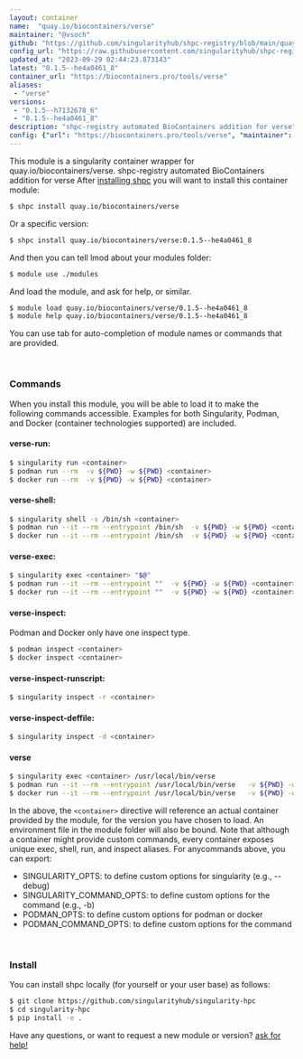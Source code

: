 ```yaml
---
layout: container
name:  "quay.io/biocontainers/verse"
maintainer: "@vsoch"
github: "https://github.com/singularityhub/shpc-registry/blob/main/quay.io/biocontainers/verse/container.yaml"
config_url: "https://raw.githubusercontent.com/singularityhub/shpc-registry/main/quay.io/biocontainers/verse/container.yaml"
updated_at: "2023-09-29 02:44:23.873143"
latest: "0.1.5--he4a0461_8"
container_url: "https://biocontainers.pro/tools/verse"
aliases:
 - "verse"
versions:
 - "0.1.5--h7132678_6"
 - "0.1.5--he4a0461_8"
description: "shpc-registry automated BioContainers addition for verse"
config: {"url": "https://biocontainers.pro/tools/verse", "maintainer": "@vsoch", "description": "shpc-registry automated BioContainers addition for verse", "latest": {"0.1.5--he4a0461_8": "sha256:b8bfdf01b3d56a6350b123585184e86b7ad64d3b20b5b9c3ff9c78e8c5812c6f"}, "tags": {"0.1.5--h7132678_6": "sha256:66924b76b75aeab557905ffb3b0b6ba80a170b0338873df67c9bf8209b574170", "0.1.5--he4a0461_8": "sha256:b8bfdf01b3d56a6350b123585184e86b7ad64d3b20b5b9c3ff9c78e8c5812c6f"}, "docker": "quay.io/biocontainers/verse", "aliases": {"verse": "/usr/local/bin/verse"}}
---
```


This module is a singularity container wrapper for quay.io/biocontainers/verse.
shpc-registry automated BioContainers addition for verse
After [installing shpc](#install) you will want to install this container module:


```bash
$ shpc install quay.io/biocontainers/verse
```

Or a specific version:

```bash
$ shpc install quay.io/biocontainers/verse:0.1.5--he4a0461_8
```

And then you can tell lmod about your modules folder:

```bash
$ module use ./modules
```

And load the module, and ask for help, or similar.

```bash
$ module load quay.io/biocontainers/verse/0.1.5--he4a0461_8
$ module help quay.io/biocontainers/verse/0.1.5--he4a0461_8
```

You can use tab for auto-completion of module names or commands that are provided.

<br>

### Commands

When you install this module, you will be able to load it to make the following commands accessible.
Examples for both Singularity, Podman, and Docker (container technologies supported) are included.

#### verse-run:

```bash
$ singularity run <container>
$ podman run --rm  -v ${PWD} -w ${PWD} <container>
$ docker run --rm  -v ${PWD} -w ${PWD} <container>
```

#### verse-shell:

```bash
$ singularity shell -s /bin/sh <container>
$ podman run --it --rm --entrypoint /bin/sh  -v ${PWD} -w ${PWD} <container>
$ docker run --it --rm --entrypoint /bin/sh  -v ${PWD} -w ${PWD} <container>
```

#### verse-exec:

```bash
$ singularity exec <container> "$@"
$ podman run --it --rm --entrypoint ""  -v ${PWD} -w ${PWD} <container> "$@"
$ docker run --it --rm --entrypoint ""  -v ${PWD} -w ${PWD} <container> "$@"
```

#### verse-inspect:

Podman and Docker only have one inspect type.

```bash
$ podman inspect <container>
$ docker inspect <container>
```

#### verse-inspect-runscript:

```bash
$ singularity inspect -r <container>
```

#### verse-inspect-deffile:

```bash
$ singularity inspect -d <container>
```


#### verse

```bash
$ singularity exec <container> /usr/local/bin/verse
$ podman run --it --rm --entrypoint /usr/local/bin/verse   -v ${PWD} -w ${PWD} <container> -c " $@"
$ docker run --it --rm --entrypoint /usr/local/bin/verse   -v ${PWD} -w ${PWD} <container> -c " $@"
```



In the above, the `<container>` directive will reference an actual container provided
by the module, for the version you have chosen to load. An environment file in the
module folder will also be bound. Note that although a container
might provide custom commands, every container exposes unique exec, shell, run, and
inspect aliases. For anycommands above, you can export:

 - SINGULARITY_OPTS: to define custom options for singularity (e.g., --debug)
 - SINGULARITY_COMMAND_OPTS: to define custom options for the command (e.g., -b)
 - PODMAN_OPTS: to define custom options for podman or docker
 - PODMAN_COMMAND_OPTS: to define custom options for the command

<br>

### Install

You can install shpc locally (for yourself or your user base) as follows:

```bash
$ git clone https://github.com/singularityhub/singularity-hpc
$ cd singularity-hpc
$ pip install -e .
```

Have any questions, or want to request a new module or version? [ask for help!](https://github.com/singularityhub/singularity-hpc/issues)